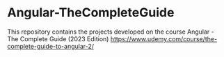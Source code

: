 # Angular-TheCompleteGuide
 This repository contains the projects developed on the course Angular - The Complete Guide (2023 Edition)
 https://www.udemy.com/course/the-complete-guide-to-angular-2/
